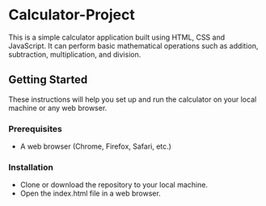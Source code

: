 # Calculator-Project


This is a simple calculator application built using HTML, CSS and JavaScript. It can perform basic mathematical operations such as addition, subtraction, multiplication, and division.

## Getting Started

These instructions will help you set up and run the calculator on your local machine or any web browser.

### Prerequisites
* A web browser (Chrome, Firefox, Safari, etc.)

### Installation
* Clone or download the repository to your local machine.
* Open the index.html file in a web browser.
